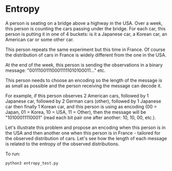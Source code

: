 # Entropy

A person is seating on a bridge above a highway in the USA.
Over a week, this person is counting the cars passing under the bridge.
For each car, this person is putting it in one of 4 buckets: is it a Japanese
car, a Korean car, an American car or some other car.

This person repeats the same experiment but this time in France. Of course
the distribution of cars in France is widely different from the one in the
USA.

At the end of the week, this person is sending the observations in a binary
message: "001110011100011111010100011..." etc.

This person needs to choose an encoding so the length of the message is as
small as possible and the person receiving the message can decode it.

For example, if this person observes 2 American cars, followed by 1 Japanese
car, followed by 2 German cars (other), followed by 1 Japanese car then
finally 1 Korean car, and this person is using as encoding (00 = Japan,
01 = Korea, 10 = USA, 11 = Other), then the message will be "10100011110001"
(read each bit pair one after another: 10, 10, 00, etc.).

Let's illustrate this problem and propose an encoding when this person is in
the USA and then another one when this person is in France - tailored for the
observed distribution of cars.
Let's see how the length of each message is related to the entropy of the
observed distributions.

To run:
```sh
python3 entropy_test.py
```
